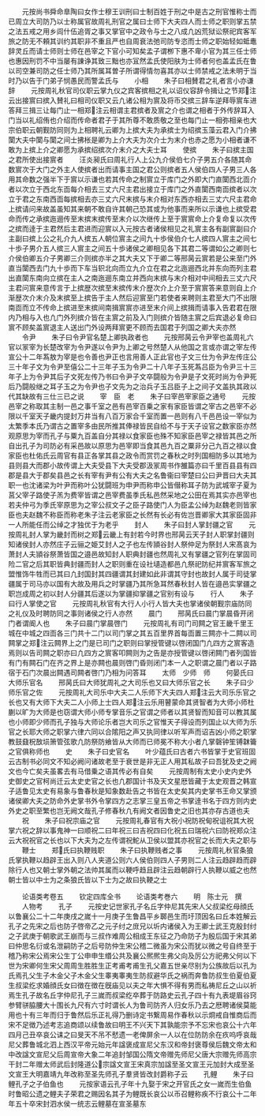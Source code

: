 <!-- { "loadSidebar": true } -->
　　元按尚书舜命臯陶曰女作士穆王训刑曰士制百姓于刑之中是古之刑官惟称士而已周立大司防乃以士称属官故周礼刑官之属曰士师下大夫四人而士师之职则掌五禁之法五戒之用乡闾什伍追胥之事又掌官中之政令与士之八成凢凶荒狱讼祭祀宾客军旅之防无不頼其训约其职非不重且严也自周衰法弛司防专恣而士师之职始轻如蚳鼃辞灵丘而请士师则士师在邑宰之下官小可知矣孟子谓栁下惠不卑小官为其三任士师也惠因刑罚不中当屡有諌诤其致三黜也亦冝然孟氏使阳肤为士师者何也盖孟氏在鲁以司空兼司防之任士师乃其所属耳曽子所谓得情勿喜其亦以士师禁戒之法未明于当时乃以告于门弟子悯愚民而警孟氏与
　　小相
　　朱子曰相賛君之礼者言小亦谦辞
　　元按周礼秋官司仪职云掌九仪之宾客摈相之礼以诏仪容辞令揖让之节郑注云出接賔曰摈入賛礼曰相司仪职又云凢诸公相为賔及将币交摈三辞车逆拜辱賔车进答拜三揖三让每门止一相郑注云相谓主君摈者及賔之介也谓之相者于外传辞耳入门当以礼绍侑也介绍而传命者君子于其所尊不敢质敬之至也每门止一相弥相亲也大宗伯职云朝觐防同则为上相聘礼云卿为上摈大夫为承摈士为绍摈玉藻云君入门介拂闑大夫中闑与闑之间士拂枨是卿为上介大夫为次介士为末介也赤之愿为小相者谦不敢为上摈上介之卿愿为承摈绍摈次介末介之大夫士耳
　　使摈
　　朱子曰摈主国之君所使出接賔者
　　汪炎昶氏曰周礼行人上公九介侯伯七介子男五介各随其命数賔次于大门之外主人使摈者出而请事主国之君公则摈者五人侯伯四人子男三人各用其命数之强半下于賔以示谦也若其传命之制賔立于库门之外即大门直闑西北靣介者以次立于西北东靣每介相去三丈六尺主君出接立于库门之外直闑西南靣摈者以次立于君之东南西靣每摈相去亦三丈六尺末摈与末介相对东西亦相去三丈六尺主君命上摈请问来故盖虽知其来朝不敢自许其朝己恐其或为他事而来所以示谦也上摈受君命而传之承摈迤逦传至末摈末摈传至末介以次继传上至于賔賔命上介复命复以次传之摈而逹于主君然后主君进而迎賔以入元按古者诸侯相见之礼賔主各有副賔副曰介主副曰摈上公之礼介九人摈五人朝位賔主之间九十歩侯伯介七人摈四人賔主之间七十歩子男介五人摈三人賔主之间五十歩诸侯之卿相见各下其君二等谓如公之卿则七介侯伯卿五介子男卿三介则摈亦半之其大夫又下于卿二等邢昺云賔若是公来至门外直当闑西去门九十歩而下车当轵北向而立九介立在君之北迤逦西北并东向而列主君出直闑东南向立摈在主人之南迤逦东南立并西向末摈与末介相对中间相去三丈六尺主君问賔来意传言于上摈歴次摈至末摈传末介歴次介上介至于賔賔答来意则自上介渐歴次介末介及末摈至上摈告于主人然后迎賔至门若使者来聘则主君至大门不出限南靣而立不传命上摈进至末摈间南揖賔賔亦进至末介间上摈揖而请事入告君君在限内乃相与入也凢门外列摈介皆在主賔之前及入门则摈介皆随主賔之后宾退必复命曰賔不顾矣盖賔退主人送出门外设两拜賔更不顾而去国君于列国之卿大夫亦然
　　令尹
　　朱子曰令尹官名楚上卿执政者也
　　元按邢昺云令尹宰也盖周礼六官以冡宰为长楚改宰为令尹遂以令尹为上卿之号然楚人从他国之言或亦谓之宰左传宣公十二年蒍敖为宰是也令善也尹正也言用善人正此官也子文三仕为令尹左传庄公三十年子文为令尹至僖公二十三年子玉为令尹二十八年子玉死蒍吕臣为令尹三十三年子上为令尹其后子文死左传乃书曰令尹子文卒闘般为令尹是子文死时尚为令尹死后乃闘般继之耳子玉之为令尹也子文先为之治兵子玉吕臣子上之间子文盖执其政以代其缺故有三仕三已之说
　　宰　臣　老
　　朱子曰宰邑宰家臣之通号
　　元按邑宰之称取其主制一邑之事千室之邑有邑宰百乗之家有家臣皆谓之宰古之邑宰不必限以千室天子畿内提封万井当有八百万家合千室而置一邑则有八千邑邑设一宰似为太繁季本氏乃谓古之置宰多由民所推其俸禄皆民自给不与于天子设官之数家臣亦然观原思为宰而孔子与粟九百盖自分其禄以食家臣也殊不知家臣邑宰之禄皆其邑之所自出孔子为司防必有采邑故以原思为邑宰即当食其邑九百之粟非分己九百之禄以食家臣也杜佑氏云周官有县正各掌其县之政令而赏罚之春秋之时列国相防多以其地为县则县大而郡小故传谓上大夫受县下大夫受郡汲冡周书作雒篇亦曰千里百县县有四郡是县大于郡矣县邑之长有宰有尹有公有大夫之名鲁衞曰宰楚曰公曰尹晋曰大夫其职一也沈诸梁为叶尹而称叶公犹闘班为申尹而称申公皆僣称耳子防为武城宰子夏为莒父宰子路使子羔为费宰皆谓之邑宰费虽季氏私邑然采地之公田在焉其实亦邑宰也若夫仲弓为季氏宰原思为之宰公叔文子之臣子路使门人为臣孟公绰为赵魏老则皆家臣也夫赵魏不称臣而称老朱子注云老家臣之长然有长必有佐岂晋卿家大其家臣固非一人所能任而公绰之才独优于为老乎
　　封人
　　朱子曰封人掌封疆之官
　　元按周礼封人掌为畿封而树之郑云畿上有封若今时界也邢昺云天子封人职掌封疆则知诸侯封人亦然庄子云骊之姫艾封人之子也左传頴谷封人祭仲足为祭封人宋髙哀为萧封人夫頴谷祭萧皆国之邉邑故知封人职典封疆也然周礼又有掌疆之官列在掌固司险二官之后其职皆典封疆而封人之职则重在设社壝造都邑凢祭祀防纪并賔客军旅之盟惟饰牛牲而已其曰凢封国封其四疆谓其封建如此非谓其守封也故封人属于司徒掌疆属于司马亦以国有大故及用兵之时掌疆乃其所急耳然春秋封人皆在邉邑实掌疆之职岂成周之初以封人分疆其后遂以为掌疆抑掌疆之官别有设与
　　行人
　　朱子曰行人掌使之官
　　元按周礼秋官有大行人小行人皆大夫也掌诸侯朝觐宗庙防同之礼仪及时聘防同之事则诸侯之行人亦然
　　晨门
　　邢昺氏曰晨门掌晨昏开闭门者谓阍人也
　　朱子曰晨门掌晨啓门
　　元按周礼有司门司闗之官王畿千里王城在中城之四靣各三门共十二门以司门掌之其五百里界首每靣置三闗亦十二闗以司闗掌之郑注云闗界上之门是已司门之职则曰掌授管键以啓闭国门凢四方之賔客造焉则以告司闗之职亦曰凢四方之賔客叩闗则为之告是亦授管键以啓闭闗门者列国皆有门有闗石门在齐之界上是亦闗也晨则啓门昏则闭门本一人之职谓之晨门者以子路宿于石门次晨出闗遇司闗者啓门乃相为问答耳
　　太师　少师　师
　　何晏氏曰大师乐官名
　　邢昺氏曰大师犹周礼之大司乐也又曰大师乐官之长
　　朱子曰少师乐官之佐
　　元按周礼大司乐中大夫二人乐师下大夫四人郑注云大司乐乐官之长也又有大师下大夫二人小师上士四人郑注云乐用瞽蒙命其贤智者为大师小师杜蒯以旷为大师是也窃谓大师小师专掌音乐之官谓之师者以其贤智而知音可以教其属也小师即少师而孔子独与大师论乐者岂大司乐之官惟天子得设而列国止以大师为乐官之长耶大师之职掌六律六同以合隂阳之声又执同律以听军声而诏吉凶小师之职掌教鼓鼗柷敔埙箫管弦歌凢防祭防飨皆从大师而已师冕不称大小者凢掌磬钟笙镈韎籥之官俱称师也
　　史
　　朱子曰史官名
　　叶少蕴氏曰古者六书皆掌于史官班固云古制书必同文不知必阙问诸故老至于衰世是非无正人用其私故子曰吾犹及史之阙文也今亡矣夫虽畧去有马借乗之语其传必有自矣
　　元按周制有太史小史内史外史御史之官柯尚迁云太史史官之长也凢郡国计书及天文星厯皆藏于太史观晋之韩宣子适鲁见太史有易象与鲁春秋是知象数赴告之书皆在太史矣其内史掌书王命又掌颁诸侯卿大夫之防命外史掌书外令掌四方之志掌三皇五帝之书掌逹书名于四方则内史外史之职至繁也岂无阙文哉孔子修春秋凢有阙文者因鲁史之旧也其亦存古道也夫
　　祝
　　朱子曰祝宗庙之官
　　元按周礼春官有大祝小祝防祝甸祝诅祝其大祝掌六祝之辞以事鬼神一曰顺祝二曰年祝三曰吉祝四曰化祝五曰瑞祝六曰防祝郑众注云大祝祝官之长也以下大夫为之左传谓祝鮀从卫侯以盟其亦祝官之长而大夫之职与
　　鞭士
　　郑氏曰执鞭贱职
　　朱子曰执鞭贱者之事
　　元按周礼秋官条狼氏掌执鞭以趋辟王出入则八人夹道公则六人侯伯则四人子男则二人注云趋辟趋而辟除行人也又朝士掌外朝之法帅其属而以鞕呼趋且辟注云趋朝辟行人执鞭以威之也然朝士皆以中士为之条狼氏皆以下士为之故曰执鞕之士








　　论语类考卷五
　　钦定四库全书
　　论语类考巻六
　　明　陈士元　撰
　　人物考
　　孔子
　　元按史记世家孔子名丘字仲尼其先宋人父叔梁纥母顔氏以鲁襄公二十二年庚戌之嵗十一月庚子生鲁昌平乡郰邑生而圩顶因名曰丘本姓解云孔子之先宋之后也防子啓帝乙之元子纣之庻兄以圻内诸侯入为王卿士武王克殷封纣之子武庚于朝歌武王崩而与三叔作难周公相成王东征之乃命防子为殷后国于宋其弟曰仲思名衍或名泄嗣防子之后号防仲生宋公稽二微虽为宋公而犹以微之号自终至于稽乃称宋公焉宋公生丁公申申生缗公共及襄公熈熈生弗父向及厉公方祀弗父何以下世为宋卿何生宋父周周生胜胜生正考甫考甫生孔父嘉五世亲尽别为公族故后以孔为氏焉孔父生子木金父子木金父生睾夷睾夷生防叔避华氏之祸而奔鲁防叔生伯夏伯夏生叔梁纥求婚顔氏女曰徴在徴在旣庙见以夫之年大惧不得有男而私祷尼丘之山以祈焉生孔子故名丘字仲尼孔子三嵗而叔梁纥卒葬于防路史云孔子四十有九表堤眉谷窍参臂骈脇腰大十围长九尺有六寸时谓长人为鲁司防齐人归女乐乃去之厯聘诸侯莫能用也十有三年而归于鲁然后乐正礼得乃删诗定书繋周易作春秋以示烱戒自惟商后而宋不足徴乃述考志追商颂以续鲁故曰明王不兴天下其孰能宗予不忘宋也哀公十六年四月己丑卒哀公诔之曰旻天不吊不憖遗一老俾屏余一人以在位防防余在疚呜呼哀哉尼父葬鲁城北泗上西汉平帝元始元年諡褒成宣尼父东汉和帝封褒尊侯后魏文帝太和中改諡文宣尼父后周宣帝大象二年追封邹国公隋文帝赠先师尼父唐大宗赠先师高宗干封二年赠太师武后封隆道公宗諡文宣王宋真宗加諡至圣文宣王元加封大成至圣文宣王大明嘉靖九年改称至圣先师孔子羣贤皆改封爵称子云
　　孔鲤
　　朱子曰鲤孔子之子伯鱼也
　　元按家语云孔子年十九娶于宋之开官氏之女一嵗而生伯鱼时鲁昭公遗之鲤夫子荣君之赐因名其子为鲤既长哀公以币召鲤称疾不行哀公十二年年五十卒宋封泗水侯一统志云鲤墓在宣圣墓东
